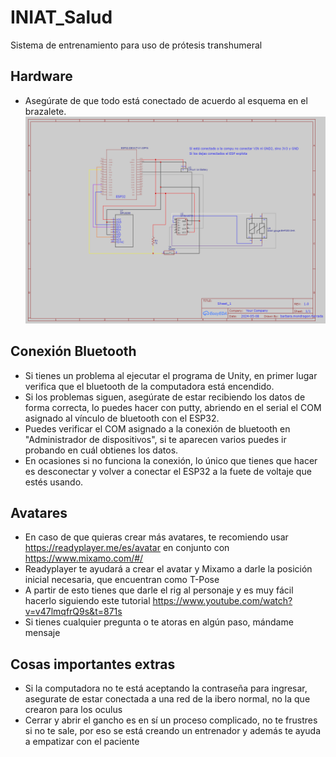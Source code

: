 # INIAT_Salud
Sistema de entrenamiento para uso de prótesis transhumeral
 ## Hardware
 - Asegúrate de que todo está conectado de acuerdo al esquema en el brazalete.
![Guía de conexión](Schematic_Brazalete_INIAT_2024-05-08.png)

 ## Conexión Bluetooth
 - Si tienes un problema al ejecutar el programa de Unity, en primer lugar verifica que el bluetooth de la computadora está encendido.
 - Si los problemas siguen, asegúrate de estar recibiendo los datos de forma correcta, lo puedes hacer con putty, abriendo en el serial el COM asignado al vínculo de bluetooth con el ESP32.
 - Puedes verificar el COM asignado a la conexión de bluetooth en "Administrador de dispositivos", si te aparecen varios puedes ir probando en cuál obtienes los datos.
 - En ocasiones si no funciona la conexión, lo único que tienes que hacer es desconectar y volver a conectar el ESP32 a la fuete de voltaje que estés usando.

 ## Avatares
 - En caso de que quieras crear más avatares, te recomiendo usar https://readyplayer.me/es/avatar en conjunto con https://www.mixamo.com/#/
 - Readyplayer te ayudará a crear el avatar y Mixamo a darle la posición inicial necesaria, que encuentran como T-Pose
 - A partir de esto tienes que darle el rig al personaje y es muy fácil hacerlo siguiendo este tutorial https://www.youtube.com/watch?v=v47lmqfrQ9s&t=871s
 - Si tienes cualquier pregunta o te atoras en algún paso, mándame mensaje

 ## Cosas importantes extras
 - Si la computadora no te está aceptando la contraseña para ingresar, asegurate de estar conectada a una red de la ibero normal, no la que crearon para los oculus
 - Cerrar y abrir el gancho es en sí un proceso complicado, no te frustres si no te sale, por eso se está creando un entrenador y además te ayuda a empatizar con el paciente

   
